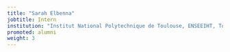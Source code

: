 ```yaml
---
title: "Sarah Elbenna"
jobtitle: Intern
institution: "Institut National Polytechnique de Toulouse, ENSEEIHT, Toulouse, France"
promoted: alumni
weight: 3
---
```


